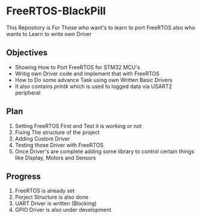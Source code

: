 # FreeRTOS-BlackPill
This Repository is For Those who want's to learn to port FreeRTOS also who wants to Learn to write own Driver 

## Objectives 
  - Showing How to Port FreeRTOS for STM32 MCU's
  - Writig own Driver code and implement that with FreeRTOS
  - How to Do some advance Task using own Written Basic Drivers
  - It also contains *printk* which is used to logged data via USART2 peripheral
## Plan 
1. Setting FreeRTOS First and Test it is working or not
2. Fixing The structure of the project
3. Adding Custom Driver
4. Testing those Driver with FreeRTOS
5. Once Driver's are complete adding some library to control certain things like Display, Motors and Sensors

## Progress 
1. FreeRTOS is already set
2. Porject Structure is also done
3. UART Driver is written (Blocking)
4. GPIO Driver is also under development

